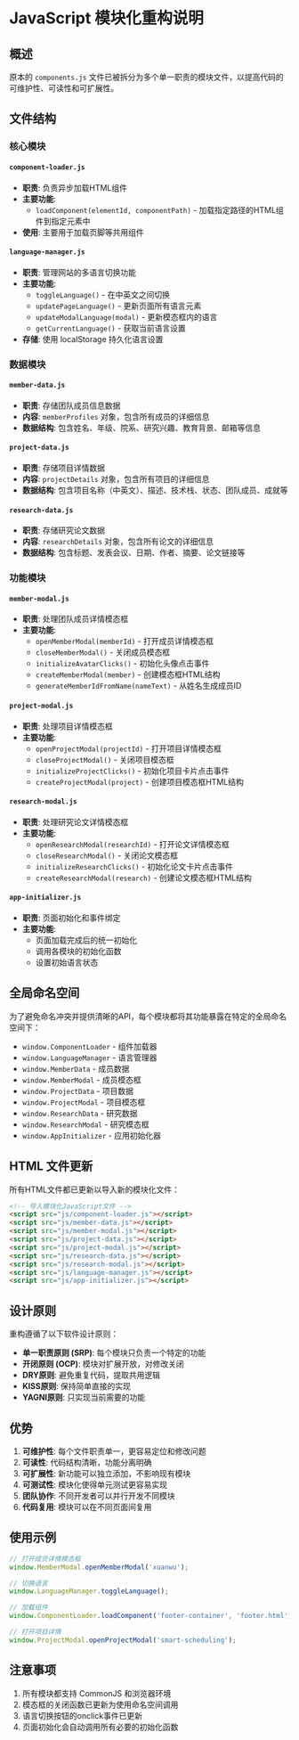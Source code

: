 # JavaScript 模块化重构说明

## 概述
原本的 `components.js` 文件已被拆分为多个单一职责的模块文件，以提高代码的可维护性、可读性和可扩展性。

## 文件结构

### 核心模块

#### `component-loader.js`
- **职责**: 负责异步加载HTML组件
- **主要功能**: 
  - `loadComponent(elementId, componentPath)` - 加载指定路径的HTML组件到指定元素中
- **使用**: 主要用于加载页脚等共用组件

#### `language-manager.js`
- **职责**: 管理网站的多语言切换功能
- **主要功能**:
  - `toggleLanguage()` - 在中英文之间切换
  - `updatePageLanguage()` - 更新页面所有语言元素
  - `updateModalLanguage(modal)` - 更新模态框内的语言
  - `getCurrentLanguage()` - 获取当前语言设置
- **存储**: 使用 localStorage 持久化语言设置

### 数据模块

#### `member-data.js`
- **职责**: 存储团队成员信息数据
- **内容**: `memberProfiles` 对象，包含所有成员的详细信息
- **数据结构**: 包含姓名、年级、院系、研究兴趣、教育背景、邮箱等信息

#### `project-data.js`
- **职责**: 存储项目详情数据
- **内容**: `projectDetails` 对象，包含所有项目的详细信息
- **数据结构**: 包含项目名称（中英文）、描述、技术栈、状态、团队成员、成就等

#### `research-data.js`
- **职责**: 存储研究论文数据
- **内容**: `researchDetails` 对象，包含所有论文的详细信息
- **数据结构**: 包含标题、发表会议、日期、作者、摘要、论文链接等

### 功能模块

#### `member-modal.js`
- **职责**: 处理团队成员详情模态框
- **主要功能**:
  - `openMemberModal(memberId)` - 打开成员详情模态框
  - `closeMemberModal()` - 关闭成员模态框
  - `initializeAvatarClicks()` - 初始化头像点击事件
  - `createMemberModal(member)` - 创建模态框HTML结构
  - `generateMemberIdFromName(nameText)` - 从姓名生成成员ID

#### `project-modal.js`
- **职责**: 处理项目详情模态框
- **主要功能**:
  - `openProjectModal(projectId)` - 打开项目详情模态框
  - `closeProjectModal()` - 关闭项目模态框
  - `initializeProjectClicks()` - 初始化项目卡片点击事件
  - `createProjectModal(project)` - 创建项目模态框HTML结构

#### `research-modal.js`
- **职责**: 处理研究论文详情模态框
- **主要功能**:
  - `openResearchModal(researchId)` - 打开论文详情模态框
  - `closeResearchModal()` - 关闭论文模态框
  - `initializeResearchClicks()` - 初始化论文卡片点击事件
  - `createResearchModal(research)` - 创建论文模态框HTML结构

#### `app-initializer.js`
- **职责**: 页面初始化和事件绑定
- **主要功能**: 
  - 页面加载完成后的统一初始化
  - 调用各模块的初始化函数
  - 设置初始语言状态

## 全局命名空间

为了避免命名冲突并提供清晰的API，每个模块都将其功能暴露在特定的全局命名空间下：

- `window.ComponentLoader` - 组件加载器
- `window.LanguageManager` - 语言管理器
- `window.MemberData` - 成员数据
- `window.MemberModal` - 成员模态框
- `window.ProjectData` - 项目数据
- `window.ProjectModal` - 项目模态框
- `window.ResearchData` - 研究数据
- `window.ResearchModal` - 研究模态框
- `window.AppInitializer` - 应用初始化器

## HTML 文件更新

所有HTML文件都已更新以导入新的模块化文件：

```html
<!-- 导入模块化JavaScript文件 -->
<script src="js/component-loader.js"></script>
<script src="js/member-data.js"></script>
<script src="js/member-modal.js"></script>
<script src="js/project-data.js"></script>
<script src="js/project-modal.js"></script>
<script src="js/research-data.js"></script>
<script src="js/research-modal.js"></script>
<script src="js/language-manager.js"></script>
<script src="js/app-initializer.js"></script>
```

## 设计原则

重构遵循了以下软件设计原则：

- **单一职责原则 (SRP)**: 每个模块只负责一个特定的功能
- **开闭原则 (OCP)**: 模块对扩展开放，对修改关闭
- **DRY原则**: 避免重复代码，提取共用逻辑
- **KISS原则**: 保持简单直接的实现
- **YAGNI原则**: 只实现当前需要的功能

## 优势

1. **可维护性**: 每个文件职责单一，更容易定位和修改问题
2. **可读性**: 代码结构清晰，功能分离明确
3. **可扩展性**: 新功能可以独立添加，不影响现有模块
4. **可测试性**: 模块化使得单元测试更容易实现
5. **团队协作**: 不同开发者可以并行开发不同模块
6. **代码复用**: 模块可以在不同页面间复用

## 使用示例

```javascript
// 打开成员详情模态框
window.MemberModal.openMemberModal('xuanwu');

// 切换语言
window.LanguageManager.toggleLanguage();

// 加载组件
window.ComponentLoader.loadComponent('footer-container', 'footer.html');

// 打开项目详情
window.ProjectModal.openProjectModal('smart-scheduling');
```

## 注意事项

1. 所有模块都支持 CommonJS 和浏览器环境
2. 模态框的关闭函数已更新为使用命名空间调用
3. 语言切换按钮的onclick事件已更新
4. 页面初始化会自动调用所有必要的初始化函数
